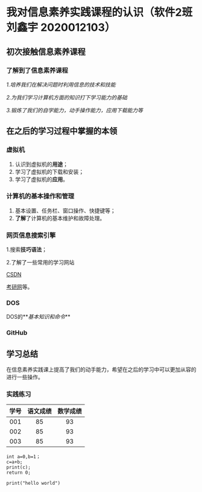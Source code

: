 # 我对信息素养实践课程的认识（软件2班 刘鑫宇 2020012103）

## 初次接触信息素养课程

### 了解到了信息素养课程

*1.培养我们在解决问题时利用信息的技术和技能*

*2.为我们学习计算机方面的知识打下学习能力的基础*

*3.锻炼了我们的自学能力，动手操作能力，应用下载能力等*

## 在之后的学习过程中掌握的本领

### 虚拟机

1. 认识到虚拟机的**用途**；
2. 学习了虚拟机的下载和安装；
3. 学习了虚拟机的**应用**。

### 计算机的基本操作和管理

1. 基本设置、任务栏、窗口操作、快捷键等；
2. **了解**了计算机的基本维护和故障处理。

### 网页信息搜索引擎

1.搜索**技巧语法**；

2.了解了一些常用的学习网站

[CSDN](http://www.csdn.net/)

[考研网](http://www.kaoyan.net)等。

### DOS

DOS的**_基本知识和命令_**

### GitHub

## 学习总结

在信息素养实践课上提高了我们的动手能力，希望在之后的学习中可以更加从容的进行一些操作。

### 实践练习

| 学号 | 语文成绩 | 数学成绩 |
| :--: | :------: | :------: |
| 001  |    85    |    93    |
| 002  |    85    |    93    |
| 003  |    85    |    93    |

```
int a=0,b=1；
c=a+b;
print(c);
return 0;
```

`print("hello world")`







